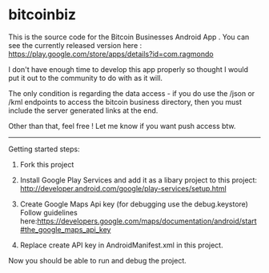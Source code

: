 bitcoinbiz
==========


This is the source code for the Bitcoin Businesses Android App . You can see the currently released version here : https://play.google.com/store/apps/details?id=com.ragmondo

I don't have enough time to develop this app properly so thought I would put it out to the community to do with as it will. 

The only condition is regarding the data access - if you do use the /json or /kml endpoints to access the bitcoin business directory, then you must include the server generated links at the end.

Other than that, feel free ! Let me know if you want push access btw.

_______________________________________

Getting started steps:

1. Fork this project

2. Install Google Play Services and add it as a libary project to this project:
http://developer.android.com/google/play-services/setup.html

3. Create Google Maps Api key (for debugging use the debug.keystore)
Follow guidelines here:https://developers.google.com/maps/documentation/android/start#the_google_maps_api_key

4. Replace create API key in AndroidManifest.xml in this project. 

Now you should be able to run and debug the project. 
